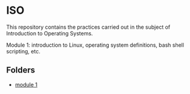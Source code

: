 # ISO

This repository contains the practices carried out in the subject of Introduction to Operating Systems.

Module 1: introduction to Linux, operating system definitions, bash shell scripting, etc.
## Folders

- [module 1](mod1_shell_scripting/)
